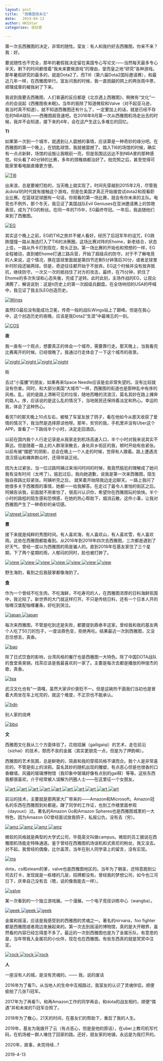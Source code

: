 ```yaml
---
layout: post
title:  "西雅图夜未忘"
date:   2019-04-13
author: HKSStar
categories: 读后感

---
```


第一次去西雅图的决定，非常的随性。室友：有人和我约好去西雅图，你来不来？我：好。

要说随性也不完全，那年的暑假我决定留在美国专心写论文——当然每天最多专心半天，剩下的时间都借着“我未来要做游戏”的理由，堂而皇之地“研究”各种游戏。那年暑假研究的最多的，就是Dota2了。而TI6（第六届Dota2国际邀请赛），和最近几年一样，在西雅图举行。室友问我的时候，我一直觊觎的网上的两张周中票，顺理成章的被我剁了下来。

我说到我要去西雅图，人们普遍的反应都是《北京遇上西雅图》，稍微有“文化”一点的会说起《西雅图夜未眠》。当年的我除了知道微软和Valve（对不起亚马逊，我当时真不知道），就不知道西雅图还有什么了，一定要加上的话，就是已经不存在的NBA球队——西雅图超音速吧。在2016年8月第一次从西雅图机场走出去的时候，我并不会知道，接下来的4年，会在这产生这么多难忘的回忆。

**TI**


如果第一次到一个城市，就遇到让人震撼的事情，应该算是一种奇妙的缘分吧。在西雅图的第一个晚上，在钥匙球馆，我就被震撼了。踏入TI6的场馆的时候，确实有一点点新鲜，场馆的设施让我眼前一亮，但是氛围远远达不到NBA里的那种感觉。仰头看了40分钟的比赛，多年的颈椎病都治好了。拍完照之后，甚至觉得可能家里看电脑直播更方便。

<a href="https://radiump.github.io/myblog/assets/images/sea/1.jpg"  data-lightbox="falcon9-large">
  <img src="https://radiump.github.io/myblog/assets/images/sea/1.jpg" title="TI6">
</a>


出来浪，总是要被打脸的，当天晚上就实现了。时间先穿越到2015年2月，尽管我从dota1的时代就有接触这个游戏，但是在美国才真正开始接尝试dota2和观看职业比赛。在篮球足球圈有一句话，你观看的第一场比赛，就会有你未来的主队。电竞也不例外，那个冬天，我见证了美国战队Evil Geniuses在亚洲邀请赛上的惊艳表现，成为了EG的粉丝。在同一年的TI5中，EG最终夺冠。一年后，我追随他们来到了西雅图。

<a href="https://radiump.github.io/myblog/assets/images/sea/2.jpg"  data-lightbox="falcon9-large">
  <img src="https://radiump.github.io/myblog/assets/images/sea/2.jpg" title="EG">
</a>


其实这个晚上之前，EG的TI6之旅并不被人看好。经历了后冠军年的诅咒，EG跌跌撞撞一路从海选打入了TI6的决赛圈。这场比赛对阵的Ehome，新老结合，状态上佳，一路从外卡打到现在，势头正劲。第一场比赛的开始也和预想的一样，EG全程被动，直到被Ehome打通三路兵营，开始了超级兵的防守。对于不了解电竞的人来说，这个情况，换在篮球里面就是第四节还剩5分钟落后30分，或者足球里补时阶段还输两球。但是，奇迹往往都开始于不放弃。EG这个时候并没有放弃抵抗，继续防守。一次又一次的抵挡住了对方的攻击，最终，在75分钟，抓住了Ehome的多次失误和心态失衡，完成了逆转。此时此刻，主场作战的EG，让观众沸腾了，解说说到：这是ti历史上的第一次超级兵翻盘。在全场响彻的USA的呼喊中，我见证了我主队EG创造历史。


<a href="https://radiump.github.io/myblog/assets/images/sea/3.jpg"  data-lightbox="falcon9-large">
  <img src="https://radiump.github.io/myblog/assets/images/sea/3.jpg" title="Wings">
</a>

虽然EG最后没有能成功卫冕，传奇一般的战队Wings站上了巅峰。但是在我心中，这个创造历史的夜晚，应该是我Dota2“生涯”中最难忘的一刻。


<a href="https://radiump.github.io/myblog/assets/images/sea/4.jpg"  data-lightbox="falcon9-large">
  <img src="https://radiump.github.io/myblog/assets/images/sea/4.jpg" title="COS">
</a>

**夜**

我一直有一个观点，想要真正的体会一个城市，需要靠行走。那天晚上，当我看完比赛离开的时候，已经很晚了。我通过行走体会了一下这个城市的夜景。


<a href="https://radiump.github.io/myblog/assets/images/sea/5.jpg"  data-lightbox="falcon9-large">
  <img src="https://radiump.github.io/myblog/assets/images/sea/5.jpg" title="night">
</a>

<a href="https://radiump.github.io/myblog/assets/images/sea/6.jpg"  data-lightbox="falcon9-large">
  <img src="https://radiump.github.io/myblog/assets/images/sea/6.jpg" title="night">
</a>

<a href="https://radiump.github.io/myblog/assets/images/sea/7.jpg"  data-lightbox="falcon9-large">
  <img src="https://radiump.github.io/myblog/assets/images/sea/7.jpg" title="night">
</a>

<a href="https://radiump.github.io/myblog/assets/images/sea/8.jpg"  data-lightbox="falcon9-large">
  <img src="https://radiump.github.io/myblog/assets/images/sea/8.jpg" title="night">
</a>

街

去过“小蛮腰”的朋友，如果再来Space Needle应该是会非常失望的。没有比较就没有伤害。同时，和大部分美国“大城市”一样，西雅图的街道也是那种乱中有序的风格。乱，说的是路上清晰可见的垃圾，随地而睡的流浪汉，莫名其妙在路上裸奔的路人。序，应该说的是这么乱的情况下，当地居民还保持着淡定和热心。幸运的我，体会了这种热心。

看完TI的那天晚上10点左右，被租了车室友放了鸽子，看在他如今从那天收获了爱情的情况下，我当然是选择原谅他呀。那年，贫穷的我，手机里并没有Uber这个APP。查看了一下路线半个小时，决定走回酒店。

以前在国内我个人行走记录是从我家走到机场高速入口，半个小时对我来说其实不算远。但是随着一路上的人群渐渐散去，身处异乡街区的我，顿时开始有些紧张。以前有被“擂肥”的阴影，总会在晚上一个人走的时候，觉得有人跟着。路上遭遇流浪汉搭讪和裸奔群众时，还得佯装正经。

因为太过紧张，当一位过路阿姨过来询问时间的时候，我竟然尴尬的理解成了她问我有没有时间（太垮了）。尴尬过后，我向她道歉，说我是第一次来西雅图，陌生独自夜路比较紧张。阿姨听完之后， 就笑着开始陪我边走边聊天。一路上我问了她很多关于西雅图的事情，她都一一给我解答。在走过了最令人害怕的街区之后。阿姨告诉我，前面就不用害怕了，很高兴认识你，希望你在西雅图玩的愉快。半个小时的路程的陌生感和恐惧感，在她的热心帮助下，烟消云散。这件小事，让我对西雅图产生了一种奇妙的亲切感。

<a href="https://radiump.github.io/myblog/assets/images/sea/9.jpg"  data-lightbox="falcon9-large">
  <img src="https://radiump.github.io/myblog/assets/images/sea/9.jpg" title="street">
</a>
<a href="https://radiump.github.io/myblog/assets/images/sea/10.jpg"  data-lightbox="falcon9-large">
  <img src="https://radiump.github.io/myblog/assets/images/sea/10.jpg" title="street">
</a>
<a href="https://radiump.github.io/myblog/assets/images/sea/11.jpg"  data-lightbox="falcon9-large">
  <img src="https://radiump.github.io/myblog/assets/images/sea/11.jpg" title="street">
</a>


**景**

接下来就是纯粹的秀图时间。有人喜欢海，有人喜欢山，有人喜欢雪，有人喜欢雨。这些在西雅图都能看到。从2016年到2019年四次去西雅图，三次都是遇到了好天气，曾经一度以为西雅图的雨是骗人的。直到2018年在基友家住了三个星期，下了两个星期的雨，人郁闷的同时，脸也被打肿了。

<a href="https://radiump.github.io/myblog/assets/images/sea/12.jpg"  data-lightbox="falcon9-large">
  <img src="https://radiump.github.io/myblog/assets/images/sea/12.jpg" title="view">
</a>
<a href="https://radiump.github.io/myblog/assets/images/sea/13.jpg"  data-lightbox="falcon9-large">
  <img src="https://radiump.github.io/myblog/assets/images/sea/13.jpg" title="view">
</a>
<a href="https://radiump.github.io/myblog/assets/images/sea/14.jpg"  data-lightbox="falcon9-large">
  <img src="https://radiump.github.io/myblog/assets/images/sea/14.jpg" title="view">
</a>
<a href="https://radiump.github.io/myblog/assets/images/sea/15.jpg"  data-lightbox="falcon9-large">
  <img src="https://radiump.github.io/myblog/assets/images/sea/15.jpg" title="view">
</a>
<a href="https://radiump.github.io/myblog/assets/images/sea/16.jpg"  data-lightbox="falcon9-large">
  <img src="https://radiump.github.io/myblog/assets/images/sea/16.jpg" title="view">
</a>
<a href="https://radiump.github.io/myblog/assets/images/sea/17.jpg"  data-lightbox="falcon9-large">
  <img src="https://radiump.github.io/myblog/assets/images/sea/17.jpg" title="view">
</a>
<a href="https://radiump.github.io/myblog/assets/images/sea/18.jpg"  data-lightbox="falcon9-large">
  <img src="https://radiump.github.io/myblog/assets/images/sea/18.jpg" title="view">
</a>


野生海豹，看到之后我鼓掌都像海豹了。

**食**

作为一个曾经不吃生肉，不吃海鲜，不吃寿司的人，在西雅图浓厚的日料海鲜氛围中，我沦陷了。新世界的大门就这样打开。不只是传统日料，还有一个日本人开的咖喱汉堡配咖喱薯条，好吃到哭泣。

<a href="https://radiump.github.io/myblog/assets/images/sea/19.jpg"  data-lightbox="falcon9-large">
  <img src="https://radiump.github.io/myblog/assets/images/sea/19.jpg" title="japan">
</a>
<a href="https://radiump.github.io/myblog/assets/images/sea/20.jpg"  data-lightbox="falcon9-large">
  <img src="https://radiump.github.io/myblog/assets/images/sea/20.jpg" title="japan">
</a>





每次来西雅图，不管是吃到还是失败，都要提到鼎泰丰这家。曾经我和我的基友两个人吃了50刀的包子，一度谈鼎色变，拒绝再吃。结果最近一次到西雅图，又没忍住想去，真香。


<a href="https://radiump.github.io/myblog/assets/images/sea/21.jpg"  data-lightbox="falcon9-large">
  <img src="https://radiump.github.io/myblog/assets/images/sea/21.jpg" title="bao">
</a>




除了日式饮食的影响，台湾风格的餐厅也是西雅图一大特色。除了中国DOTA战队的食堂臭臭锅，找茶应该是我最喜欢的一家了。主要是每次去都是播放的林俊杰的歌，真香。

<a href="https://radiump.github.io/myblog/assets/images/sea/22.jpg"  data-lightbox="falcon9-large">
  <img src="https://radiump.github.io/myblog/assets/images/sea/22.jpg" title="tea">
</a>




武汉文化也有"一滴嘎，虽然大家评价褒贬不一。但是这碗热干面我们当初也是冒着大雨坐在车上吃完的，就这个难度，不正宗也不能承认。

<a href="https://radiump.github.io/myblog/assets/images/sea/23.jpg"  data-lightbox="falcon9-large">
  <img src="https://radiump.github.io/myblog/assets/images/sea/23.jpg" title="hdn">
</a>



别人家的烧烤

<a href="https://radiump.github.io/myblog/assets/images/sea/24.jpg"  data-lightbox="falcon9-large">
  <img src="https://radiump.github.io/myblog/assets/images/sea/24.jpg" title="bbq">
</a>



**文**

西雅图文化我从三个方面体验了。花枝招展（gailigaiqi）的艺术，走在前沿（sizhai）的技术，颓而不丧的金属（其实更朋克一点，但是为了押韵嘛）。

西雅图的艺术氛围，总是鲜艳的，简直和我的穿搭风格不谋而合。我个人是非常喜欢的，不管是街上的涂鸦，莫名其妙的随机出现的雕塑，有点恶心但是也很香的口香糖墙，风骚的玻璃博物馆（我印象中玻璃好像有点别的gai释）等等。这些东西我都很喜欢，介于经常被人误解为钙圈人士——在这里征一个女朋友。


<a href="https://radiump.github.io/myblog/assets/images/sea/25.jpg"  data-lightbox="falcon9-large">
  <img src="https://radiump.github.io/myblog/assets/images/sea/25.jpg" title="art">
</a>
<a href="https://radiump.github.io/myblog/assets/images/sea/26.jpg"  data-lightbox="falcon9-large">
  <img src="https://radiump.github.io/myblog/assets/images/sea/26.jpg" title="art">
</a>
<a href="https://radiump.github.io/myblog/assets/images/sea/27.jpg"  data-lightbox="falcon9-large">
  <img src="https://radiump.github.io/myblog/assets/images/sea/27.jpg" title="art">
</a>
<a href="https://radiump.github.io/myblog/assets/images/sea/28.jpg"  data-lightbox="falcon9-large">
  <img src="https://radiump.github.io/myblog/assets/images/sea/28.jpg" title="art">
</a>
<a href="https://radiump.github.io/myblog/assets/images/sea/29.jpg"  data-lightbox="falcon9-large">
  <img src="https://radiump.github.io/myblog/assets/images/sea/29.jpg" title="art">
</a>
<a href="https://radiump.github.io/myblog/assets/images/sea/30.jpg"  data-lightbox="falcon9-large">
  <img src="https://radiump.github.io/myblog/assets/images/sea/30.jpg" title="art">
</a>
<a href="https://radiump.github.io/myblog/assets/images/sea/31.jpg"  data-lightbox="falcon9-large">
  <img src="https://radiump.github.io/myblog/assets/images/sea/31.jpg" title="art">
</a>
<a href="https://radiump.github.io/myblog/assets/images/sea/32.jpg"  data-lightbox="falcon9-large">
  <img src="https://radiump.github.io/myblog/assets/images/sea/32.jpg" title="art">
</a>
<a href="https://radiump.github.io/myblog/assets/images/sea/33.jpg"  data-lightbox="falcon9-large">
  <img src="https://radiump.github.io/myblog/assets/images/sea/33.jpg" title="art">
</a>
<a href="https://radiump.github.io/myblog/assets/images/sea/34.jpg"  data-lightbox="falcon9-large">
  <img src="https://radiump.github.io/myblog/assets/images/sea/34.jpg" title="art">
</a>



前沿的技术，主要就是那两家大厂带来的——Amazon和Microsoft。Amazon冠名的东西在西雅图到处都是。蹭了同学的工作证，也到工作楼里面参观（dayouxi）过。著名的Amazon Go和Amazon Spheres也是西雅图城里的一大特色，因为Amazon GO曾经面试放我鸽子，私报公仇，没有去（穷）。


<a href="https://radiump.github.io/myblog/assets/images/sea/35.jpg"  data-lightbox="falcon9-large">
  <img src="https://radiump.github.io/myblog/assets/images/sea/35.jpg" title="amz">
</a>
<a href="https://radiump.github.io/myblog/assets/images/sea/36.jpg"  data-lightbox="falcon9-large">
  <img src="https://radiump.github.io/myblog/assets/images/sea/36.jpg" title="amz">
</a>
<a href="https://radiump.github.io/myblog/assets/images/sea/37.jpg"  data-lightbox="falcon9-large">
  <img src="https://radiump.github.io/myblog/assets/images/sea/37.jpg" title="amz">
</a>
<a href="https://radiump.github.io/myblog/assets/images/sea/38.jpg"  data-lightbox="falcon9-large">
  <img src="https://radiump.github.io/myblog/assets/images/sea/38.jpg" title="amz">
</a>


微软的风格就是典型的大学式公司，毕竟英文叫做campus。微软的员工据说在西雅图机场能走特殊通道。鉴于曾经在西雅图机场误机和式索尼的粉丝，我又没去。对不起，我曾经的偶像，比尔盖茨，当年在别人同学录上的留言，没有实现。

<a href="https://radiump.github.io/myblog/assets/images/sea/39.jpg"  data-lightbox="falcon9-large">
  <img src="https://radiump.github.io/myblog/assets/images/sea/39.jpg" title="ms">
</a>


dota，cs和steam的爹，valve也是西雅图地区的。当年为了朝圣，还特意跑到公司去打卡，发现就是一栋楼的几层，招牌都没有。曾经我的梦想公司，如今也江河日下，庆幸自己没有去（嗯，说的像我能去一样）。

<a href="https://radiump.github.io/myblog/assets/images/sea/40.jpg"  data-lightbox="falcon9-large">
  <img src="https://radiump.github.io/myblog/assets/images/sea/40.jpg" title="valve">
</a>


某一次看到的一个独立游戏展。一个漫展。一个电子竞技训练中心（wangba）。

<a href="https://radiump.github.io/myblog/assets/images/sea/41.jpg"  data-lightbox="falcon9-large">
  <img src="https://radiump.github.io/myblog/assets/images/sea/41.jpg" title="geek">
</a>
<a href="https://radiump.github.io/myblog/assets/images/sea/42.jpg"  data-lightbox="falcon9-large">
  <img src="https://radiump.github.io/myblog/assets/images/sea/43.jpg" title="geek">
</a>
<a href="https://radiump.github.io/myblog/assets/images/sea/43.jpg"  data-lightbox="falcon9-large">
  <img src="https://radiump.github.io/myblog/assets/images/sea/43.jpg" title="geek">
</a>


金属和摇滚，应该是我感受到的西雅图的灵魂之一。著名的nirvana，foo fighter都是西雅图或者周边发展起来的。第一次去到摇滚的博物馆，真的是大开眼界，虽然看的内容已经忘得差不多了。最近的一次到西雅图也是为了金属乐队，有意思的是，当年带我入金属坑的小伙伴，现在也在西雅图。有些东西真的就是冥冥中注定。


<a href="https://radiump.github.io/myblog/assets/images/sea/44.jpg"  data-lightbox="falcon9-large">
  <img src="https://radiump.github.io/myblog/assets/images/sea/44.jpg" title="rock">
</a>
<a href="https://radiump.github.io/myblog/assets/images/sea/45.jpg"  data-lightbox="falcon9-large">
  <img src="https://radiump.github.io/myblog/assets/images/sea/45.jpg" title="rock">
</a>
<a href="https://radiump.github.io/myblog/assets/images/sea/46.jpg"  data-lightbox="falcon9-large">
  <img src="https://radiump.github.io/myblog/assets/images/sea/46.jpg" title="rock">
</a>



**人**

一座没有人的城，是没有灵魂的。—— 我，说的废话

2016年为了看Ti，从当地人的生命中互相路过，我室友的认识了灵魂伴侣，顺便偷拍了几张Ti冠军。

2017年为了再看Ti，和再Amazon工作的同学再会，和dota的战友相约，顺便“偶遇”并和未来的Ti冠军合照了。

2018年为了散心，21天的时间，在基友们的帮助下，重启了我的人生。

2019年，基友为我拨开了云（有点恶心，但是是他的原话），在uber上教司机写代码，在机场被一群人堵住了回家的路。还好，朋友家的地铺，永远是为我打开的。

2020年，故事，未完待续...?

2019-4-13